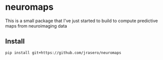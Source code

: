 # neuromaps
This is a small package that I've just started to build to compute predictive maps from neuroimaging data

## Install
    pip install git+https://github.com/jrasero/neuromaps
